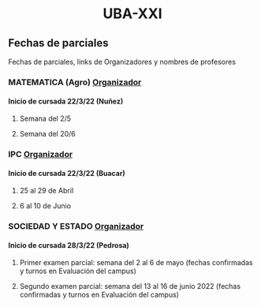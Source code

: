 # <center> UBA-XXI</center>

## Fechas de parciales 

Fechas de parciales, links de Organizadores y nombres de profesores 

### MATEMATICA (Agro) [Organizador](https://www.ubaxxicampusvirtual.uba.ar/pluginfile.php/829714/mod_label/intro/Organizador_%20MateAgro_%201C_2022.pdf?time=1647970169791) 
#### Inicio de cursada 22/3/22 (Nuñez)

1) Semana del 2/5

2) Semana del 20/6  


### IPC [Organizador](https://www.ubaxxicampusvirtual.uba.ar/pluginfile.php/867953/mod_resource/content/1/Organizador.pdf) 
#### Inicio de cursada 22/3/22 (Buacar)

1) 25 al 29 de Abril 

2) 6 al 10 de Junio

### SOCIEDAD Y ESTADO [Organizador](https://www.ubaxxicampusvirtual.uba.ar/pluginfile.php/867456/mod_resource/content/1/Organizador%20ICSE%201C%202022.pdf)
#### Inicio de cursada 28/3/22 (Pedrosa) 

1) Primer examen parcial: semana del 2 al 6 de mayo (fechas confirmadas y turnos en Evaluación del campus)

2) Segundo examen parcial: semana del 13 al 16 de junio 2022 (fechas confirmadas y turnos en Evaluación del campus)
